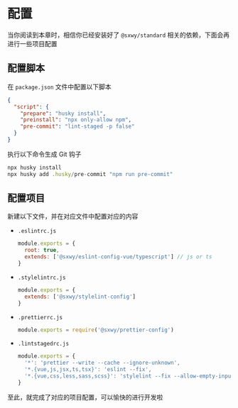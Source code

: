 # 配置

当你阅读到本章时，相信你已经安装好了 `@sxwy/standard` 相关的依赖，下面会再进行一些项目配置

## 配置脚本

在 `package.json` 文件中配置以下脚本

```json
{
  "script": {
    "prepare": "husky install",
    "preinstall": "npx only-allow npm",
    "pre-commit": "lint-staged -p false"
  }
}
```

执行以下命令生成 Git 钩子

```jsx
npx husky install
npx husky add .husky/pre-commit "npm run pre-commit"
```

## 配置项目

新建以下文件，并在对应文件中配置对应的内容

- `.eslintrc.js`

  ```js
  module.exports = {
    root: true,
    extends: ['@sxwy/eslint-config-vue/typescript'] // js or ts
  }
  ```

- `.stylelintrc.js`

  ```js
  module.exports = {
    extends: ['@sxwy/stylelint-config']
  }
  ```

- `.prettierrc.js`

  ```js
  module.exports = require('@sxwy/prettier-config')
  ```

- `.lintstagedrc.js`

  ```js
  module.exports = {
    '*': 'prettier --write --cache --ignore-unknown',
    '*.{vue,js,jsx,ts,tsx}': 'eslint --fix',
    '*.{vue,css,less,sass,scss}': 'stylelint --fix --allow-empty-input'
  }
  ```

至此，就完成了对应的项目配置，可以愉快的进行开发啦
